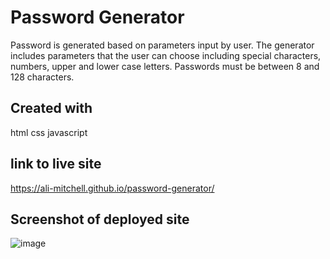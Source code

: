 # Password Generator

Password is generated based on parameters input by user. The generator includes parameters that the user can choose including special characters, numbers, upper and lower case letters. Passwords must be between 8 and 128 characters. 

## Created with 

html 
css 
javascript

## link to live site
https://ali-mitchell.github.io/password-generator/

## Screenshot of deployed site 
![image](https://user-images.githubusercontent.com/79877350/114918472-58a14380-9de4-11eb-9cb3-5223d09a6bb2.png)
